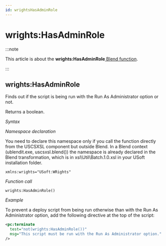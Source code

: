 ```yaml
---
id: wrightsHasAdminRole
---
```


# wrights:HasAdminRole




:::note

This article is about the **wrights:HasAdminRole**[ Blend function](/Repositories/Blend_functions).

:::

## **wrights:HasAdminRole**

Finds out if the script is being run with the Run As Administrator option or not.

Returns a boolean.

*Syntax*

*Namespace declaration*

You need to declare this namespace only if you call the function directly from the USCSXSL component but outside Blend. In a Blend context (ublendit.exe, uscsxsl.blend()) the namespace is already declared in the Blend transformation, which is in xsl\\Util\\Batch.1.0.xsl in your USoft installation folder.

```
xmlns:wrights="USoft:WRights"
```

*Function call*

```
wrights:HasAdminRole()
```

*Example*

To prevent a deploy script from being run otherwise than with the Run As Administrator option, add the following directive at the top of the script:

```xml
<pc:terminate 
  test="not(wrights:HasAdminRole())" 
  msg="This script must be run with the Run As Administrator option."
/>
```

 